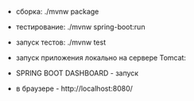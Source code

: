  * сборка: ./mvnw package
 * тестирование: ./mvnw spring-boot:run
 * запуск тестов: ./mvnw test

 * запуск приложения локально на сервере Tomcat:
 * SPRING BOOT DASHBOARD - запуск
 * в браузере - http://localhost:8080/ 